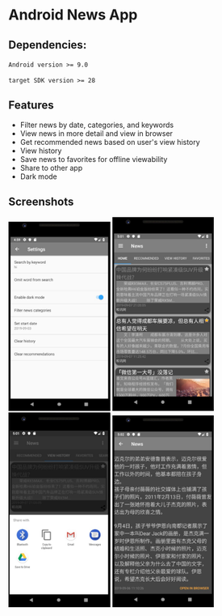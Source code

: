 # Android News App

## Dependencies:

`Android version >= 9.0`

`target SDK version >= 28`

## Features

- Filter news by date, categories, and keywords
- View news in more detail and view in browser
- Get recommended news based on user's view history
- View history
- Save news to favorites for offline viewability
- Share to other app
- Dark mode

## Screenshots

<div>
<img src="screenshots/ss1.jpg" width=40%>
<img src="screenshots/ss2.jpg" width=40%>
<img src="screenshots/ss3.jpg" width=40%>
<img src="screenshots/ss4.jpg" width=40%>
</div>